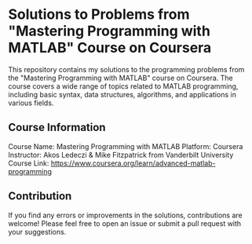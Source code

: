 # Solutions to Problems from "Mastering Programming with MATLAB" Course on Coursera

This repository contains my solutions to the programming problems from the "Mastering Programming with MATLAB" course on Coursera. The course covers a wide range of topics related to MATLAB programming, including basic syntax, data structures, algorithms, and applications in various fields.
## Course Information
Course Name: Mastering Programming with MATLAB
Platform: Coursera
Instructor: Akos Ledeczi & Mike Fitzpatrick from Vanderbilt University
Course Link: https://www.coursera.org/learn/advanced-matlab-programming
## Contribution
If you find any errors or improvements in the solutions, contributions are welcome! Please feel free to open an issue or submit a pull request with your suggestions.
